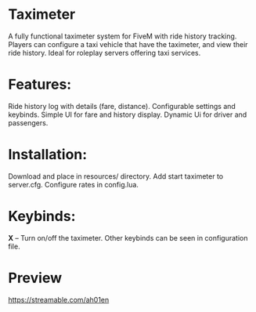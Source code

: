 # Taximeter
A fully functional taximeter system for FiveM with ride history tracking. Players can configure a taxi vehicle that have the taximeter, and view their ride history. Ideal for roleplay servers offering taxi services.

# Features:

Ride history log with details (fare, distance).
Configurable settings and keybinds.
Simple UI for fare and history display.
Dynamic Ui for driver and passengers.

# Installation:

Download and place in resources/ directory.
Add start taximeter to server.cfg.
Configure rates in config.lua.

# Keybinds:

**X** – Turn on/off the taximeter.
Other keybinds can be seen in configuration file.

# Preview
https://streamable.com/ah01en
